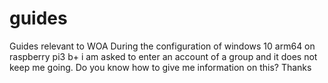 # guides
Guides relevant to WOA
During the configuration of windows 10 arm64 on raspberry pi3 b+ i am asked to enter an account of a group and it does not keep me going. 
Do you know how to give me information on this? Thanks
